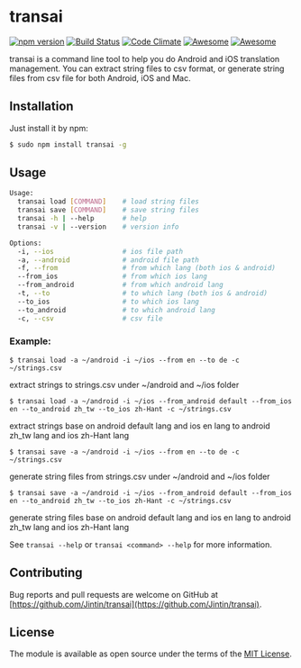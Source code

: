 # transai
[![npm version](https://badge.fury.io/js/transai.svg)](http://badge.fury.io/js/transai)
[![Build Status](https://travis-ci.org/Jintin/transai.svg?branch=master)](https://travis-ci.org/Jintin/transai)
[![Code Climate](https://codeclimate.com/github/Jintin/transai/badges/gpa.svg)](https://codeclimate.com/github/Jintin/transai)
[![Awesome](https://cdn.rawgit.com/sindresorhus/awesome/d7305f38d29fed78fa85652e3a63e154dd8e8829/media/badge.svg)](https://github.com/JStumpp/awesome-android)
[![Awesome](https://cdn.rawgit.com/sindresorhus/awesome/d7305f38d29fed78fa85652e3a63e154dd8e8829/media/badge.svg)](https://github.com/vsouza/awesome-ios)

transai is a command line tool to help you do Android and iOS translation management. You can extract string files to csv format, or generate string files from csv file for both Android, iOS and Mac.

## Installation
Just install it by npm:

```bash
$ sudo npm install transai -g
```

## Usage

```bash
Usage:
  transai load [COMMAND]    # load string files
  transai save [COMMAND]    # save string files
  transai -h | --help       # help
  transai -v | --version    # version info

Options:
  -i, --ios                 # ios file path
  -a, --android             # android file path
  -f, --from                # from which lang (both ios & android)
  --from_ios                # from which ios lang
  --from_android            # from which android lang
  -t, --to                  # to which lang (both ios & android)
  --to_ios                  # to which ios lang
  --to_android              # to which android lang
  -c, --csv                 # csv file
```

### Example:
`$ transai load -a ~/android -i ~/ios --from en --to de -c ~/strings.csv`

extract strings to strings.csv under ~/android and ~/ios folder

`$ transai load -a ~/android -i ~/ios --from_android default --from_ios en --to_android zh_tw --to_ios zh-Hant -c ~/strings.csv`

extract strings base on android default lang and ios en lang to android zh_tw lang and ios zh-Hant lang

`$ transai save -a ~/android -i ~/ios --from en --to de -c ~/strings.csv`

generate string files from strings.csv under ~/android and ~/ios folder

`$ transai save -a ~/android -i ~/ios --from_android default --from_ios en --to_android zh_tw --to_ios zh-Hant -c ~/strings.csv`

generate string files base on android default lang and ios en lang to android zh_tw lang and ios zh-Hant lang

See `transai --help` or `transai <command> --help` for more information.

## Contributing
Bug reports and pull requests are welcome on GitHub at [https://github.com/Jintin/transai](https://github.com/Jintin/transai).

## License
The module is available as open source under the terms of the [MIT License](http://opensource.org/licenses/MIT).
